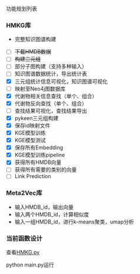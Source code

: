 功能规划列表

### HMKG库

- 完整知识图谱构建 


- [ ] ~~下载HMDB数据~~
- [ ] ~~构建三元组~~
- [ ] 部分子图构建（支持多种输入）
- [ ] 知识图谱数据统计，导出统计表
- [x] 三元组统计信息可视化，知识图谱可视化
- [ ] 映射至Neo4j图数据库
- [x] 代谢物相关信息查找（单个、组合）
- [x] 代谢物反向查找（单个、组合）
- [ ] 查找结果可视化，查找结果导出
- [x] pykeen三元组构建
- [x] 保存id映射文件
- [x] KGE模型训练
- [x] KGE模型测试
- [x] 保存所有Embedding 
- [x] KGE模型训练pipeline
- [x] 获得所有HMDB向量
- [ ] 获得所有需要的类别的向量
- [ ] Link Prediction

### Meta2Vec库

- 输入HMDB_id，输出向量
- 输入两个HMDB_id，计算相似度
- 输入一组HMDB_id，进行k-means聚类，umap分析



### 当前函数设计

查看[HMKG.py](https://github.com/PKU-BDBA/HMKG-Progress/blob/main/Cancer_400/HMKG.py)

python main.py运行


